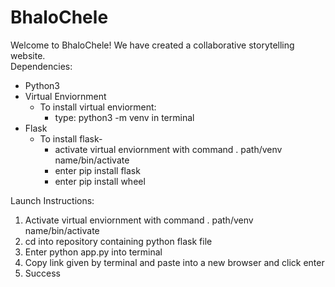 # BhaloChele
Welcome to BhaloChele! We have created a collaborative storytelling website.  
Dependencies:
- Python3
- Virtual Enviornment
  - To install virtual enviorment:
    - type: python3 -m venv in terminal 
- Flask
  - To install flask-
    - activate virtual enviornment with command . path/venv name/bin/activate
    - enter pip install flask 
    - enter pip install wheel
      
Launch Instructions: 
1. Activate virtual enviornment with command . path/venv name/bin/activate 
2. cd into repository containing python flask file
3. Enter python app.py into terminal
4. Copy link given by terminal and paste into a new browser and click enter
5. Success
     
